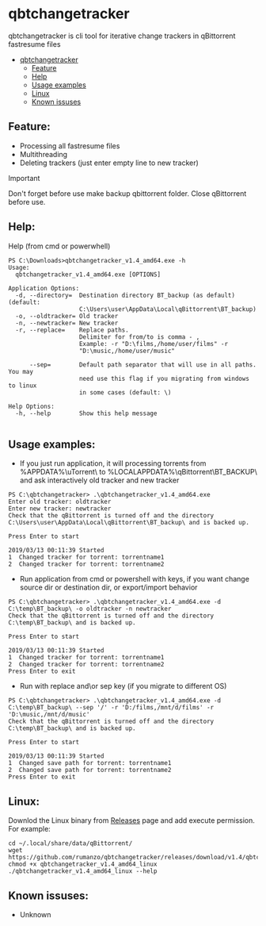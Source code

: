 


# qbtchangetracker
qbtchangetracker is cli tool for iterative change trackers in qBittorrent fastresume files
- [qbtchangetracker](#qbtchangetracker)
	- [Feature](#user-content-feature)
	- [Help](#user-content-help)
	- [Usage examples](#user-content-usage-examples)
	- [Linux](#Linux)
	- [Known issuses](#user-content-known-issuses)
	
Feature:
---------
 - Processing all fastresume files
 - Multithreading
 - Deleting trackers (just enter empty line to new tracker)


> [!IMPORTANT]
> Don't forget before use make backup qbittorrent folder. Close qBittorrent before use.

Help:
-------

Help (from cmd or powerwhell)

```
PS C:\Downloads>qbtchangetracker_v1.4_amd64.exe -h
Usage:
  qbtchangetracker_v1.4_amd64.exe [OPTIONS]

Application Options:
  -d, --directory=  Destination directory BT_backup (as default) (default:
                    C:\Users\user\AppData\Local\qBittorrent\BT_backup)
  -o, --oldtracker= Old tracker
  -n, --newtracker= New tracker
  -r, --replace=    Replace paths.
                    Delimiter for from/to is comma - ,
                    Example: -r "D:\films,/home/user/films" -r
                    "D:\music,/home/user/music"

      --sep=        Default path separator that will use in all paths. You may
                    need use this flag if you migrating from windows to linux
                    in some cases (default: \)

Help Options:
  -h, --help        Show this help message


```

Usage examples:
----------------

- If you just run application, it will processing torrents from %APPDATA%\uTorrent\ to %LOCALAPPDATA%\qBittorrent\BT_BACKUP\ and ask interactively old tracker and new tracker
```
PS C:\qbtchangetracker> .\qbtchangetracker_v1.4_amd64.exe
Enter old tracker: oldtracker
Enter new tracker: newtracker
Check that the qBittorrent is turned off and the directory C:\Users\user\AppData\Local\qBittorrent\BT_backup\ and is backed up.

Press Enter to start

2019/03/13 00:11:39 Started
1  Changed tracker for torrent: torrentname1
2  Changed tracker for torrent: torrentname2
```

- Run application from cmd or powershell with keys, if you want change source dir or destination dir, or export/import behavior
```
PS C:\qbtchangetracker> .\qbtchangetracker_v1.4_amd64.exe -d C:\temp\BT_backup\ -o oldtracker -n newtracker
Check that the qBittorrent is turned off and the directory C:\temp\BT_backup\ and is backed up.

Press Enter to start

2019/03/13 00:11:39 Started
1  Changed tracker for torrent: torrentname1
2  Changed tracker for torrent: torrentname2
Press Enter to exit
```
- Run with replace and\or sep key (if you migrate to different OS)
```
PS C:\qbtchangetracker> .\qbtchangetracker_v1.4_amd64.exe -d C:\temp\BT_backup\ --sep '/' -r 'D:/films,/mnt/d/films' -r 'D:\music,/mnt/d/music'
Check that the qBittorrent is turned off and the directory C:\temp\BT_backup\ and is backed up.

Press Enter to start

2019/03/13 00:11:39 Started
1  Changed save path for torrent: torrentname1
2  Changed save path for torrent: torrentname2
Press Enter to exit
```

Linux:
----------------

Downlod the Linux binary from [Releases](https://github.com/rumanzo/qbtchangetracker/releases) page and add execute permission. For example:
```
cd ~/.local/share/data/qBittorrent/
wget https://github.com/rumanzo/qbtchangetracker/releases/download/v1.4/qbtchangetracker_v1.4_amd64_linux
chmod +x qbtchangetracker_v1.4_amd64_linux
./qbtchangetracker_v1.4_amd64_linux --help
```

Known issuses:
---------------
 - Unknown

